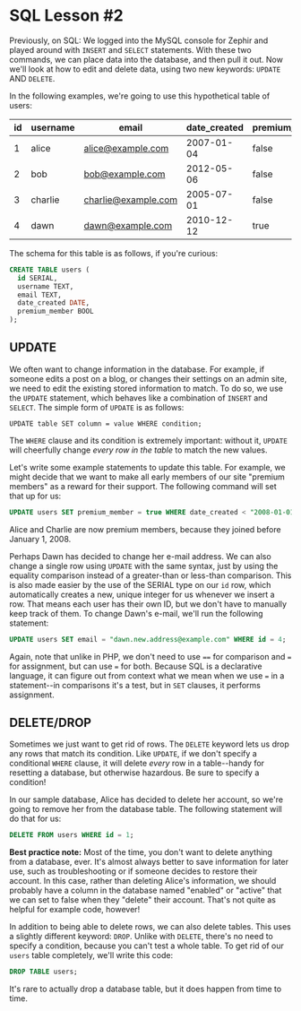 SQL Lesson #2
=============

Previously, on SQL: We logged into the MySQL console for Zephir and played around with `INSERT` and `SELECT` statements. With these two commands, we can place data into the database, and then pull it out. Now we'll look at how to edit and delete data, using two new keywords: `UPDATE` AND `DELETE`.

In the following examples, we're going to use this hypothetical table of users:

id | username | email | date_created | premium_member
---|----------|-------|--------------|---------------
1 | alice | alice@example.com | 2007-01-04 | false
2 | bob | bob@example.com | 2012-05-06 | false
3 | charlie | charlie@example.com | 2005-07-01 | false
4 | dawn | dawn@example.com | 2010-12-12 | true

The schema for this table is as follows, if you're curious:

```sql
CREATE TABLE users (
  id SERIAL,
  username TEXT,
  email TEXT,
  date_created DATE,
  premium_member BOOL
);
```

UPDATE
------

We often want to change information in the database. For example, if someone edits a post on a blog, or changes their settings on an admin site, we need to edit the existing stored information to match. To do so, we use the `UPDATE` statement, which behaves like a combination of `INSERT` and `SELECT`. The simple form of `UPDATE` is as follows:

```
UPDATE table SET column = value WHERE condition;
```

The `WHERE` clause and its condition is extremely important: without it, `UPDATE` will cheerfully change _every row in the table_ to match the new values.

Let's write some example statements to update this table. For example, we might decide that we want to make all early members of our site "premium members" as a reward for their support. The following command will set that up for us:

```sql
UPDATE users SET premium_member = true WHERE date_created < "2008-01-01";
```

Alice and Charlie are now premium members, because they joined before January 1, 2008.

Perhaps Dawn has decided to change her e-mail address. We can also change a single row using `UPDATE` with the same syntax, just by using the equality comparison instead of a greater-than or less-than comparison. This is also made easier by the use of the SERIAL type on our `id` row, which automatically creates a new, unique integer for us whenever we insert a row. That means each user has their own ID, but we don't have to manually keep track of them. To change Dawn's e-mail, we'll run the following statement:

```sql
UPDATE users SET email = "dawn.new.address@example.com" WHERE id = 4;
```

Again, note that unlike in PHP, we don't need to use `==` for comparison and `=` for assignment, but can use `=` for both. Because SQL is a declarative language, it can figure out from context what we mean when we use `=` in a statement--in comparisons it's a test, but in `SET` clauses, it performs assignment.

DELETE/DROP
-----------

Sometimes we just want to get rid of rows. The `DELETE` keyword lets us drop any rows that match its condition. Like `UPDATE`, if we don't specify a conditional `WHERE` clause, it will delete _every_ row in a table--handy for resetting a database, but otherwise hazardous. Be sure to specify a condition!

In our sample database, Alice has decided to delete her account, so we're going to remove her from the database table. The following statement will do that for us:

```sql
DELETE FROM users WHERE id = 1;
```

**Best practice note:** Most of the time, you don't want to delete anything from a database, ever. It's almost always better to save information for later use, such as troubleshooting or if someone decides to restore their account. In this case, rather than deleting Alice's information, we should probably have a column in the database named "enabled" or "active" that we can set to false when they "delete" their account. That's not quite as helpful for example code, however!

In addition to being able to delete rows, we can also delete tables. This uses a slightly different keyword: `DROP`. Unlike with `DELETE`, there's no need to specify a condition, because you can't test a whole table. To get rid of our `users` table completely, we'll write this code:

```sql
DROP TABLE users;
```

It's rare to actually drop a database table, but it does happen from time to time.


